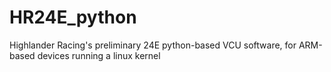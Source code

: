 # HR24E_python
Highlander Racing's preliminary 24E python-based VCU software, for ARM-based devices running a linux kernel

